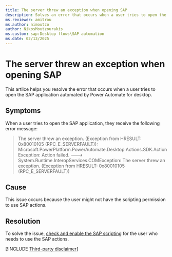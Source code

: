 ```yaml
---
title: The server threw an exception when opening SAP
description: Solves an error that occurs when a user tries to open the SAP application automated by Power Automate for desktop.
ms.reviewer: amitrou
ms.author: nimoutzo
author: NikosMoutzourakis
ms.custom: sap:Desktop flows\SAP automation
ms.date: 02/13/2025
---
```

# The server threw an exception when opening SAP

This artilce helps you resolve the error that occurs when a user tries to open the SAP application automated by Power Automate for desktop.

## Symptoms

When a user tries to open the SAP application, they receive the following error message:

> The server threw an exception. (Exception from HRESULT: 0x80010105 (RPC_E_SERVERFAULT)): Microsoft.PowerPlatform.PowerAutomate.Desktop.Actions.SDK.ActionException: Action failed. ---> System.Runtime.InteropServices.COMException: The server threw an exception. (Exception from HRESULT: 0x80010105 (RPC_E_SERVERFAULT))

## Cause

This issue occurs because the user might not have the scripting permission to use SAP actions.

## Resolution

To solve the issue, [check and enable the SAP scripting](/power-automate/guidance/rpa-sap-playbook/prerequisites#sap-gui-scripting-configuration) for the user who needs to use the SAP actions.

[!INCLUDE [Third-party disclaimer](../../../includes/third-party-disclaimer.md)]
